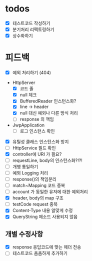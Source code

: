 # todos

- [x] 테스트코드 작성하기
- [x] 분기처리 리팩토링하기
- [x] 상수화하기

# 피드백
- [x] 예외 처리하기 (404)
- HttpServer
  - [x] 코드 줄
  - [x] null 체크
  - [x] BufferedReader 인스턴스화?
  - [x] line -> header
  - [x] null 대신 예외나 다른 방식 처리
  - [ ] response 의 책임
- JwpApplication
  - [ ] 로그 인스턴스 확인
- [x] 유틸성 클래스 인스턴스화 방지
- [ ] HttpService 필드 확인
- [x] controller에 URI 가 필요?
- [ ] requestLine, body의 인스턴스화?!?!
- [ ] 개행 통일하기
- [ ] 예외 Logging 처리
- [ ] response()의 책임분리
- [ ] match~Mapping 코드 중복
- [ ] account 가 동일한 유저에 대한 예외처리
- [x] header, body의 map 구조
- [ ] testCode request 중복
- [x] Content-Type 내용 알맞게 수정
- [x] QueryString 메소드 사용되지 않음
## 개별 수정사항
- [x] response 응답코드에 맞는 헤더 전송
- [ ] 테스트코드 촘촘하게 추가하기
